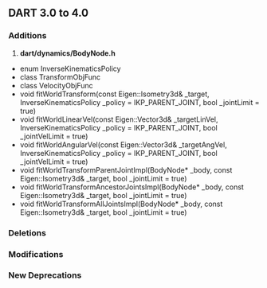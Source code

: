 ## DART 3.0 to 4.0

### Additions

1. **dart/dynamics/BodyNode.h**
  * enum InverseKinematicsPolicy
  * class TransformObjFunc
  * class VelocityObjFunc
  * void fitWorldTransform(const Eigen::Isometry3d& _target, InverseKinematicsPolicy _policy = IKP_PARENT_JOINT, bool _jointLimit = true)
  * void fitWorldLinearVel(const Eigen::Vector3d& _targetLinVel, InverseKinematicsPolicy _policy = IKP_PARENT_JOINT, bool _jointVelLimit = true)
  * void fitWorldAngularVel(const Eigen::Vector3d& _targetAngVel, InverseKinematicsPolicy _policy = IKP_PARENT_JOINT, bool _jointVelLimit = true)
  * void fitWorldTransformParentJointImpl(BodyNode* _body, const Eigen::Isometry3d& _target, bool _jointLimit = true)
  * void fitWorldTransformAncestorJointsImpl(BodyNode* _body, const Eigen::Isometry3d& _target, bool _jointLimit = true)
  * void fitWorldTransformAllJointsImpl(BodyNode* _body, const Eigen::Isometry3d& _target, bool _jointLimit = true)

### Deletions
### Modifications
### New Deprecations
